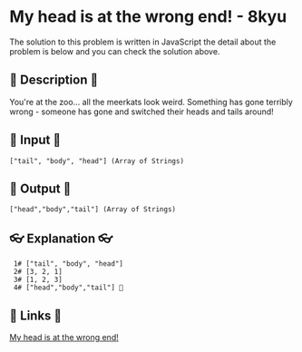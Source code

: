 # My head is at the wrong end! - 8kyu

The solution to this problem is written in JavaScript the detail about the problem is below and you can check the solution above.

## 💬 Description 💬

You're at the zoo... all the meerkats look weird. Something has gone terribly wrong - someone has gone and switched their heads and tails around!

## 🥚 Input 🥚

```
["tail", "body", "head"] (Array of Strings)
```

## 🐣 Output 🐣

```
["head","body","tail"] (Array of Strings)
```

## 👓 Explanation 👓

```
 1# ["tail", "body", "head"]
 2# [3, 2, 1]
 3# [1, 2, 3]
 4# ["head","body","tail"] 🎉
```

## 🔗 Links 🔗

[My head is at the wrong end!](https://www.codewars.com/kata/56f699cd9400f5b7d8000b55)
